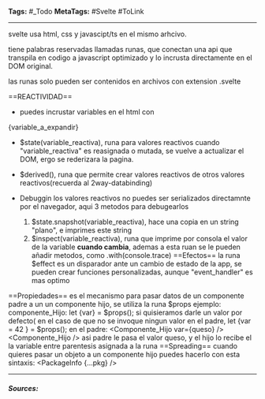 **Tags:** #_Todo
**MetaTags:** #Svelte #ToLink 
- - -

svelte usa html, css y javascipt/ts en el mismo arhcivo.

tiene palabras reservadas llamadas runas, que conectan una api que transpila en codigo 
a javascript optimizado y lo incrusta directamente en el DOM original.  

las runas solo pueden ser contenidos en archivos con extension .svelte

==REACTIVIDAD==
- puedes incrustar variables en el html con 
<p>{variable_a_expandir}</p>

- $state(variable_reactiva), runa para valores reactivos cuando "variable_reactiva" es reasignada o mutada,
se vuelve a actualizar el DOM, ergo se rederizara la pagina.

- $derived(), runa que permite crear valores reactivos de otros valores reactivos(recuerda al 2way-databinding)

- Debuggin los valores reactivos no puedes ser serializados directamnte por el navegador, aqui 3 metodos para debugearlos
  1) $state.snapshot(variable_reactiva), hace una copia en un string "plano", e imprimes este string
  2) $inspect(variable_reactiva), runa que imprime por consola el valor de la variable **cuando cambia**,
  ademas a esta ruan se le pueden añadir metodos, como .with(console.trace)
==Efectos==
la runa $effect es un disparador ante un cambio de estado de la app, se pueden crear funciones personalizadas,
aunque "event_handler" es mas optimo

==Propiedades==
es el mecanismo para pasar datos de un componente padre a un un  componente hijo, se utiliza la runa $props
ejemplo:
componente_Hijo:
let {var} = $props();  si quisieramos darle un valor por defecto( en el caso de que no se invoque ningun valor en el padre,
let {var = 42 } = $props();
en el padre:
<Componente_Hijo var={queso} />
<Componente_Hijo  />
asi padre le pasa el valor queso, y el hijo lo recibe el la variable entre parentesis asignada a la runa
==Spreading==
cuando quieres pasar un objeto a un componente hijo puedes hacerlo con esta sintaxis:
<PackageInfo {...pkg} />


- - - 
#### ***Sources:***
